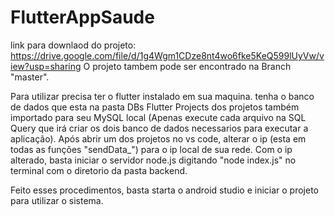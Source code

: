 # FlutterAppSaude

link para downlaod do projeto:
https://drive.google.com/file/d/1g4Wgm1CDze8nt4wo6fke5KeQ599lUyVw/view?usp=sharing
O projeto tambem pode ser encontrado na Branch "master".

Para utilizar precisa ter o flutter instalado em sua maquina.
tenha o banco de dados que esta na pasta DBs Flutter Projects dos projetos também importado para seu MySQL local (Apenas execute cada arquivo na SQL Query que irá criar os dois banco de dados necessarios para executar a aplicação).
Após abrir um dos projetos no vs code, alterar o ip (esta em todas as funções "sendData_") para o ip local de sua rede.
Com o ip alterado, basta iniciar o servidor node.js digitando "node index.js" no terminal com o diretorio da pasta backend.

Feito esses procedimentos, basta starta o android studio e iniciar o projeto para utilizar o sistema.
